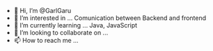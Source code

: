 - 👋 Hi, I’m @GarlGaru
- 👀 I’m interested in ... Comunication between Backend and frontend
- 🌱 I’m currently learning ... Java, JavaScript
- 💞️ I’m looking to collaborate on ...
- 📫 How to reach me ...

<!---
GarlGaru/GarlGaru is a ✨ special ✨ repository because its `README.md` (this file) appears on your GitHub profile.
You can click the Preview link to take a look at your changes.
--->
